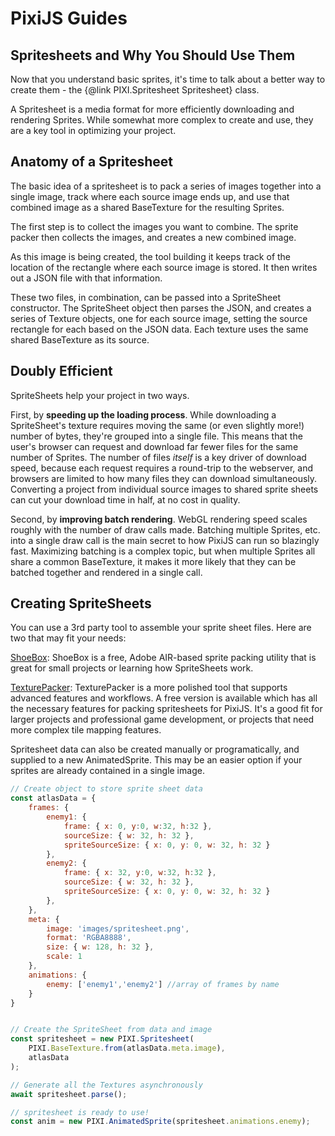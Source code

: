 # PixiJS Guides
## Spritesheets and Why You Should Use Them

Now that you understand basic sprites, it's time to talk about a better way to create them - the {@link PIXI.Spritesheet Spritesheet} class.

A Spritesheet is a media format for more efficiently downloading and rendering Sprites.  While somewhat more complex to create and use, they are a key tool in optimizing your project.

## Anatomy of a Spritesheet

The basic idea of a spritesheet is to pack a series of images together into a single image, track where each source image ends up, and use that combined image as a shared BaseTexture for the resulting Sprites.  

The first step is to collect the images you want to combine.  The sprite packer then collects the images, and creates a new combined image.

<!--TODO: Image showing multiple source images, combined into a single image-->

As this image is being created, the tool building it keeps track of the location of the rectangle where each source image is stored.  It then writes out a JSON file with that information.

<!--TODO: SpriteSheet json goes here-->

These two files, in combination, can be passed into a SpriteSheet constructor.  The SpriteSheet object then parses the JSON, and creates a series of Texture objects, one for each source image, setting the source rectangle for each based on the JSON data.  Each texture uses the same shared BaseTexture as its source.

## Doubly Efficient

SpriteSheets help your project in two ways.

First, by __speeding up the loading process__.  While downloading a SpriteSheet's texture requires moving the same (or even slightly more!) number of bytes, they're grouped into a single file.  This means that the user's browser can request and download far fewer files for the same number of Sprites.  The number of files *itself* is a key driver of download speed, because each request requires a round-trip to the webserver, and browsers are limited to how many files they can download simultaneously.  Converting a project from individual source images to shared sprite sheets can cut your download time in half, at no cost in quality.

Second, by __improving batch rendering__.  WebGL rendering speed scales roughly with the number of draw calls made.  Batching multiple Sprites, etc. into a single draw call is the main secret to how PixiJS can run so blazingly fast.  Maximizing batching is a complex topic, but when multiple Sprites all share a common BaseTexture, it makes it more likely that they can be batched together and rendered in a single call.

## Creating SpriteSheets

You can use a 3rd party tool to assemble your sprite sheet files.  Here are two that may fit your needs:

[ShoeBox](http://renderhjs.net/shoebox/): ShoeBox is a free, Adobe AIR-based sprite packing utility that is great for small projects or learning how SpriteSheets work.

[TexturePacker](https://www.codeandweb.com/texturepacker): TexturePacker is a more polished tool that supports advanced features and workflows. A free version is available which has all the necessary features for packing spritesheets for PixiJS. It's a good fit for larger projects and professional game development, or projects that need more complex tile mapping features.

Spritesheet data can also be created manually or programatically, and supplied to a new AnimatedSprite. This may be an easier option if your sprites are already contained in a single image.

```javascript
// Create object to store sprite sheet data
const atlasData = {
	frames: {
		enemy1: {
			frame: { x: 0, y:0, w:32, h:32 },
			sourceSize: { w: 32, h: 32 },
			spriteSourceSize: { x: 0, y: 0, w: 32, h: 32 }
		},
		enemy2: {
			frame: { x: 32, y:0, w:32, h:32 },
			sourceSize: { w: 32, h: 32 },
			spriteSourceSize: { x: 0, y: 0, w: 32, h: 32 }
		},
	},
	meta: {
		image: 'images/spritesheet.png',
		format: 'RGBA8888',
		size: { w: 128, h: 32 },
		scale: 1
	},
	animations: {
		enemy: ['enemy1','enemy2'] //array of frames by name
	}
}


// Create the SpriteSheet from data and image
const spritesheet = new PIXI.Spritesheet(
	PIXI.BaseTexture.from(atlasData.meta.image),
	atlasData
);

// Generate all the Textures asynchronously
await spritesheet.parse();

// spritesheet is ready to use!
const anim = new PIXI.AnimatedSprite(spritesheet.animations.enemy);
```